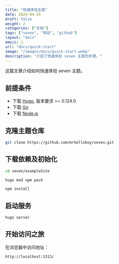 ```yaml
---
title: "快速体验主题"
date: 2024-04-25
draft: false
weight: 2
categories: ["文档"]
tags: ["seven", "体验", "github"]
layout: "docs"
emoji: 🐳
url: "docs/quick-start"
image: "/images/docs/quick-start.webp"
description: "介绍了快速体验 seven 主题的步骤。"
---
```


这篇文章介绍如何快速体验 seven 主题。

## 前提条件

- 下载 [Hugo](https://gohugo.io/installation/), 版本要求 >= 0.124.0
- 下载 [Go](https://go.dev/dl/)
- 下载 [Node.js](https://nodejs.org/en)

## 克隆主题仓库

```bash
git clone https://github.com/mrhelloboy/seven.git
```

## 下载依赖及初始化

```bash
cd seven/exampleSite

hugo mod npm pack

npm install
```

## 启动服务

```bash
hugo server
```

## 开始访问之旅

在浏览器中访问地址：

```bash
http://localhost:1313/
```
